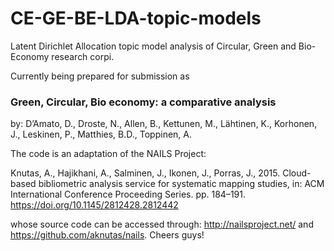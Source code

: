 # CE-GE-BE-LDA-topic-models
Latent Dirichlet Allocation topic model analysis of Circular, Green and Bio-Economy research corpi.

Currently being prepared for submission as

### Green, Circular, Bio economy: a comparative analysis 

by: D’Amato, D., Droste, N., Allen, B., Kettunen, M., Lähtinen, K., Korhonen, J., Leskinen, P., Matthies, B.D., Toppinen, A.

The code is an adaptation of the NAILS Project: 

Knutas, A., Hajikhani, A., Salminen, J., Ikonen, J., Porras, J., 2015. Cloud-based bibliometric analysis service for systematic mapping studies, in: ACM International Conference Proceeding Series. pp. 184–191. https://doi.org/10.1145/2812428.2812442 

whose source code can be accessed through: http://nailsproject.net/ and https://github.com/aknutas/nails. Cheers guys!
